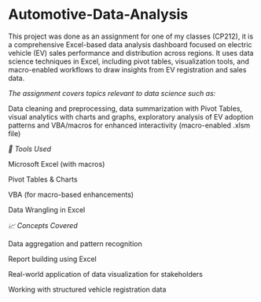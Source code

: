 # Automotive-Data-Analysis
This project was done as an assignment for one of my classes (CP212), it is a comprehensive Excel-based data analysis dashboard focused on electric vehicle (EV) sales performance and distribution across regions. It uses data science techniques in Excel, including pivot tables, visualization tools, and macro-enabled workflows to draw insights from EV registration and sales data.

*The assignment covers topics relevant to data science such as:*

Data cleaning and preprocessing, data summarization with Pivot Tables, visual analytics with charts and graphs, exploratory analysis of EV adoption patterns and VBA/macros for enhanced interactivity (macro-enabled .xlsm file)


*🔧 Tools Used*

Microsoft Excel (with macros)

Pivot Tables & Charts

VBA (for macro-based enhancements)

Data Wrangling in Excel


*📈 Concepts Covered*

Data aggregation and pattern recognition

Report building using Excel

Real-world application of data visualization for stakeholders

Working with structured vehicle registration data
